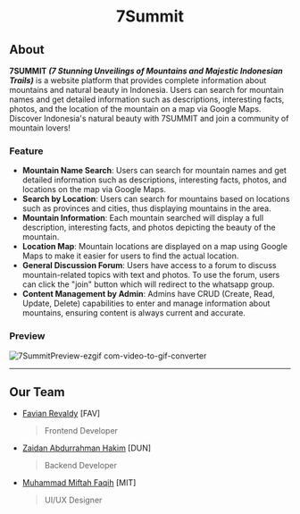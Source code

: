 <h1 align="center">7Summit</h1>

## About
**7SUMMIT _(7 Stunning Unveilings of Mountains and Majestic Indonesian Trails)_** is a website platform that provides complete information about mountains and natural beauty in Indonesia. Users can search for mountain names and get detailed information such as descriptions, interesting facts, photos, and the location of the mountain on a map via Google Maps.\
Discover Indonesia's natural beauty with 7SUMMIT and join a community of mountain lovers!

### Feature
+ **Mountain Name Search**: Users can search for mountain names and get detailed information such as descriptions, interesting facts, photos, and locations on the map via Google Maps.
+ **Search by Location**: Users can search for mountains based on locations such as provinces and cities, thus displaying mountains in the area.
+ **Mountain Information**: Each mountain searched will display a full description, interesting facts, and photos depicting the beauty of the mountain.
+ **Location Map**: Mountain locations are displayed on a map using Google Maps to make it easier for users to find the actual location.
+ **General Discussion Forum**: Users have access to a forum to discuss mountain-related topics with text and photos. To use the forum, users can click the "join" button which will redirect to the whatsapp group.
+ **Content Management by Admin**: Admins have CRUD (Create, Read, Update, Delete) capabilities to enter and manage information about mountains, ensuring content is always current and accurate.

### Preview
![7SummitPreview-ezgif com-video-to-gif-converter](https://github.com/user-attachments/assets/80283eb1-28fa-4792-95ae-98bca2794db4)

---

## Our Team
+ [Favian Revaldy](https://github.com/lukarukikato) [FAV]
  > Frontend Developer 
+ [Zaidan Abdurrahman Hakim](https://github.com/zaidanah) [DUN]
  > Backend Developer
+ [Muhammad Miftah Faqih](https://github.com/miftahfqih) [MIT]
  > UI/UX Designer
